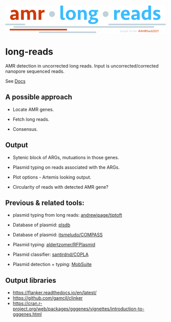 [![AMR Long Reads](docs/amr-long-reads.png)](https://github.com/AMR-Hackathon-2021/long-reads#readme)

# long-reads

AMR detection in uncorrected long reads. Input is uncorrected/corrected nanopore sequenced reads. 

See [Docs](docs/README.md)

## A possible approach

* Locate AMR genes. 

* Fetch long reads. 

* Consensus. 

## Output

* Sytenic block of ARGs, mutuations in those genes. 

* Plasmid typing on reads associated with the ARGs. 

* Plot options - Artemis looking output. 

* Circularity of reads with detected AMR gene?

## Previous & related tools: 

* plasmid typing from long reads: [andrewjpage/tiptoft](https://github.com/andrewjpage/tiptoft)

* Database of plasmid: [plsdb](https://ccb-microbe.cs.uni-saarland.de/plsdb/)

* Database of plasmid: [itsmeludo/COMPASS](https://github.com/itsmeludo/COMPASS)

* Plasmid typing: [aldertzomer/RFPlasmid](https://github.com/aldertzomer/RFPlasmid)

* Plasmid classifier: [santirdnd/COPLA](https://github.com/santirdnd/COPLA)

* Plasmid detection + typing: [MobSuite](mobsuite)

## Output libraries 

* https://flanker.readthedocs.io/en/latest/
* https://github.com/gamcil/clinker
* https://cran.r-project.org/web/packages/gggenes/vignettes/introduction-to-gggenes.html
 


